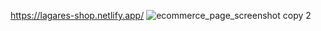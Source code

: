 https://lagares-shop.netlify.app/
![ecommerce_page_screenshot copy 2](https://github.com/gdutralagares/e-comerce/assets/61439293/38fdb26c-8f1f-407c-b3e4-e8d29a111ad9)
